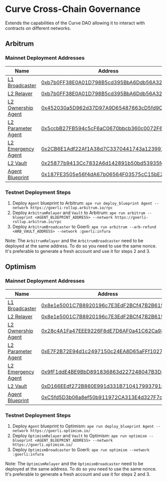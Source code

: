# Curve Cross-Chain Governance

Extends the capabilities of the Curve DAO allowing it to interact with contracts on different networks.

## Arbitrum

### Mainnet Deployment Addresses

| Name                                                        | Address                                                                                                               |
| ----------------------------------------------------------- | --------------------------------------------------------------------------------------------------------------------- |
| [L1 Broadcaster](contracts/arbitrum/ArbitrumBroadcaster.vy) | [0xb7b0FF38E0A01D798B5cd395BbA6Ddb56A323830](https://etherscan.io/address/0xb7b0FF38E0A01D798B5cd395BbA6Ddb56A323830) |
| [L2 Relayer](contracts/arbitrum/ArbitrumRelayer.vy)         | [0xb7b0FF38E0A01D798B5cd395BbA6Ddb56A323830](https://arbiscan.io/address/0xb7b0FF38E0A01D798B5cd395BbA6Ddb56A323830)  |
| [L2 Ownership Agent](contracts/Agent.vy)                    | [0x452030a5D962d37D97A9D65487663cD5fd9C2B32](https://arbiscan.io/address/0x452030a5D962d37D97A9D65487663cD5fd9C2B32)  |
| [L2 Parameter Agent](contracts/Agent.vy)                    | [0x5ccbB27FB594c5cF6aC0670bbcb360c0072F6839](https://arbiscan.io/address/0x5ccbB27FB594c5cF6aC0670bbcb360c0072F6839)  |
| [L2 Emergency Agent](contracts/Agent.vy)                    | [0x2CB6E1Adf22Af1A38d7C3370441743a123991EC3](https://arbiscan.io/address/0x2CB6E1Adf22Af1A38d7C3370441743a123991EC3)  |
| [L2 Vault](contracts/Vault.vy)                              | [0x25877b9413Cc7832A6d142891b50bd53935feF82](https://arbiscan.io/address/0x25877b9413Cc7832A6d142891b50bd53935feF82)  |
| [Agent Blueprint](scripts/deploy_blueprint.py)              | [0x187FE3505e56f4dA67b06564F03575cC15bE2B4d](https://arbiscan.io/address/0x187FE3505e56f4dA67b06564F03575cC15bE2B4d)  |

### Testnet Deployment Steps

1. Deploy `Agent` blueprint to Arbitrum: `ape run deploy_blueprint Agent --network https://goerli-rollup.arbitrum.io/rpc`
2. Deploy `ArbitrumRelayer` and `Vault` to Arbitrum: `ape run arbitrum --blueprint <AGENT_BLUEPRINT_ADDRESS> --network https://goerli-rollup.arbitrum.io/rpc`
3. Deploy `ArbitrumBroadcaster` to Goerli: `ape run arbitrum --arb-refund <ARB_VAULT_ADDRESS> --network :goerli:infura`

Note: The `ArbitrumRelayer` and the `ArbitrumBroadcaster` need to be deployed at the same address. To do so you need to use the same nonce. It's
preferable to generate a fresh account and use it for steps 2 and 3.

## Optimism

### Mainnet Deployment Addresses

| Name                                                        | Address                                                                                                                          |
| ----------------------------------------------------------- | -------------------------------------------------------------------------------------------------------------------------------- |
| [L1 Broadcaster](contracts/optimism/OptimismBroadcaster.vy) | [0x8e1e5001C7B8920196c7E3EdF2BCf47B2B6153ff](https://etherscan.io/address/0x8e1e5001c7b8920196c7e3edf2bcf47b2b6153ff)            |
| [L2 Relayer](contracts/optimism/OptimismRelayer.vy)         | [0x8e1e5001C7B8920196c7E3EdF2BCf47B2B6153ff](https://optimistic.etherscan.io/address/0x8e1e5001c7b8920196c7e3edf2bcf47b2b6153ff) |
| [L2 Ownership Agent](contracts/Agent.vy)                    | [0x28c4A1Fa47EEE9226F8dE7D6AF0a41C62Ca98267](https://optimistic.etherscan.io/address/0x28c4A1Fa47EEE9226F8dE7D6AF0a41C62Ca98267) |
| [L2 Parameter Agent](contracts/Agent.vy)                    | [0xE7F2B72E94d1c2497150c24EA8D65aFFf1027b9b](https://optimistic.etherscan.io/address/0xE7F2B72E94d1c2497150c24EA8D65aFFf1027b9b) |
| [L2 Emergency Agent](contracts/Agent.vy)                    | [0x9fF1ddE4BE9BbD891836863d227248047B3D881b](https://optimistic.etherscan.io/address/0x9fF1ddE4BE9BbD891836863d227248047B3D881b) |
| [L2 Vault](contracts/Vault.vy)                              | [0xD166EEdf272B860E991d331B71041799379185D5](https://optimistic.etherscan.io/address/0xD166EEdf272B860E991d331B71041799379185D5) |
| [Agent Blueprint](scripts/deploy_blueprint.py)              | [0xC5fd5D3b06a8ef50b911972CA313E4d327F7c0aC](https://optimistic.etherscan.io/address/0xc5fd5d3b06a8ef50b911972ca313e4d327f7c0ac) |

### Testnet Deployment Steps

1. Deploy `Agent` blueprint to Optimism: `ape run deploy_blueprint Agent --network https://goerli.optimism.io/`
2. Deploy `OptimismRelayer` and `Vault` to Optimism: `ape run optimism --blueprint <AGENT_BLUEPRINT_ADDRESS> --network https://goerli.optimism.io/`
3. Deploy `OptimismBroadcaster` to Goerli: `ape run optimism --network :goerli:infura`

Note: The `OptimismRelayer` and the `OptimismBroadcaster` need to be deployed at the same address. To do so you need to use the same nonce. It's
preferable to generate a fresh account and use it for steps 2 and 3.
